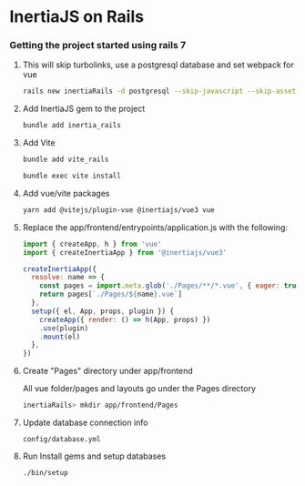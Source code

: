 # InertiaJS on Rails

### Getting the project started using rails 7
1. This will skip turbolinks, use a postgresql database and set webpack for vue
   ```bash
   rails new inertiaRails -d postgresql --skip-javascript --skip-asset-pipeline
   ```
2. Add InertiaJS gem to the project
   ```bash
   bundle add inertia_rails
   ```
3. Add Vite

   ```bash
   bundle add vite_rails
   ```
   ```bash 
   bundle exec vite install
   ```
4. Add vue/vite packages
   ```bash
   yarn add @vitejs/plugin-vue @inertiajs/vue3 vue
   ```
5. Replace the app/frontend/entrypoints/application.js with the following:
   ```javascript
   import { createApp, h } from 'vue'
   import { createInertiaApp } from '@inertiajs/vue3'

   createInertiaApp({
     resolve: name => {
       const pages = import.meta.glob('./Pages/**/*.vue', { eager: true })
       return pages[`./Pages/${name}.vue`]
     },
     setup({ el, App, props, plugin }) {
       createApp({ render: () => h(App, props) })
       .use(plugin)
       .mount(el)
     },
   })
   ```
6. Create "Pages" directory under app/frontend

   All vue folder/pages and layouts go under the Pages directory
   ```bash
   inertiaRails> mkdir app/frontend/Pages
   ```
7. Update database connection info

   `config/database.yml`


8. Run Install gems and setup databases
   ```bash
   ./bin/setup
   ```


